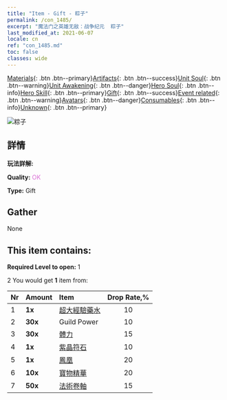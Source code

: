 ```yaml
---
title: "Item - Gift - 粽子"
permalink: /con_1485/
excerpt: "魔法门之英雄无敌：战争纪元  粽子"
last_modified_at: 2021-06-07
locale: cn
ref: "con_1485.md"
toc: false
classes: wide
---
```

 [Materials](/ItemsCN/){: .btn .btn--primary}[Artifacts](/ItemsCN/Artifacts/){: .btn .btn--success}[Unit Soul](/ItemsCN/UnitSoul/){: .btn .btn--warning}[Unit Awakening](/ItemsCN/UnitAwakening/){: .btn .btn--danger}[Hero Soul](/ItemsCN/HeroSoul/){: .btn .btn--info}[Hero Skill](/ItemsCN/HeroSkill/){: .btn .btn--primary}[Gift](/ItemsCN/Gift/){: .btn .btn--success}[Event related](/ItemsCN/Events/){: .btn .btn--warning}[Avatars](/ItemsCN/Avatars/){: .btn .btn--danger}[Consumables](/ItemsCN/Consumables/){: .btn .btn--info}[Unknown](/ItemsCN/Unknown/){: .btn .btn--primary}

 ![粽子](/images/t/i_907099.png)

## 詳情
 **玩法詳解:** 

 **Quality:** <span style="color: #DA70D6">OK</span>

 **Type:** Gift

## Gather

  None

## This item contains:

 **Required Level to open:** 1

 2 You would get **1** item  from:

  | Nr | Amount |     Item    | Drop Rate,% |
  |:---|:-------|:------------|:---------:|
  | 1 |  **1x** | [超大經驗藥水](/cn/Items/con_703/) | 10 | 
  | 2 |  **30x** | Guild Power | 10 | 
  | 3 |  **30x** | [體力](/cn/Items/con_900/) | 15 | 
  | 4 |  **1x** | [紫晶符石](/cn/Items/con_720/) | 10 | 
  | 5 |  **1x** | [鳳凰](/cn/Items/unt_268/) | 20 | 
  | 6 |  **10x** | [寶物精華](/cn/Items/con_905/) | 20 | 
  | 7 |  **50x** | [法術卷軸](/cn/Items/con_694/) | 15 | 
